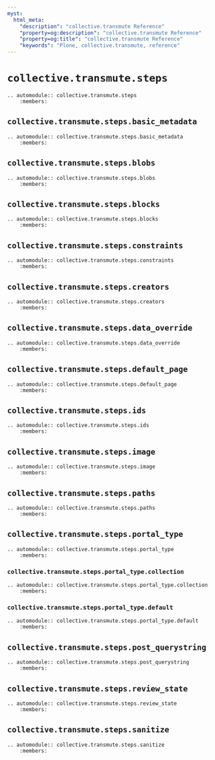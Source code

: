 ```yaml
---
myst:
  html_meta:
    "description": "collective.transmute Reference"
    "property=og:description": "collective.transmute Reference"
    "property=og:title": "collective.transmute Reference"
    "keywords": "Plone, collective.transmute, reference"
---
```


# `collective.transmute.steps`

```{eval-rst}
.. automodule:: collective.transmute.steps
    :members:
```

## `collective.transmute.steps.basic_metadata`

```{eval-rst}
.. automodule:: collective.transmute.steps.basic_metadata
    :members:
```

## `collective.transmute.steps.blobs`

```{eval-rst}
.. automodule:: collective.transmute.steps.blobs
    :members:
```

## `collective.transmute.steps.blocks`

```{eval-rst}
.. automodule:: collective.transmute.steps.blocks
    :members:
```

## `collective.transmute.steps.constraints`

```{eval-rst}
.. automodule:: collective.transmute.steps.constraints
    :members:
```

## `collective.transmute.steps.creators`

```{eval-rst}
.. automodule:: collective.transmute.steps.creators
    :members:
```

## `collective.transmute.steps.data_override`

```{eval-rst}
.. automodule:: collective.transmute.steps.data_override
    :members:
```

## `collective.transmute.steps.default_page`

```{eval-rst}
.. automodule:: collective.transmute.steps.default_page
    :members:
```

## `collective.transmute.steps.ids`

```{eval-rst}
.. automodule:: collective.transmute.steps.ids
    :members:
```

## `collective.transmute.steps.image`

```{eval-rst}
.. automodule:: collective.transmute.steps.image
    :members:
```

## `collective.transmute.steps.paths`

```{eval-rst}
.. automodule:: collective.transmute.steps.paths
    :members:
```

## `collective.transmute.steps.portal_type`

```{eval-rst}
.. automodule:: collective.transmute.steps.portal_type
    :members:
```

### `collective.transmute.steps.portal_type.collection`

```{eval-rst}
.. automodule:: collective.transmute.steps.portal_type.collection
    :members:
```

### `collective.transmute.steps.portal_type.default`

```{eval-rst}
.. automodule:: collective.transmute.steps.portal_type.default
    :members:
```

## `collective.transmute.steps.post_querystring`

```{eval-rst}
.. automodule:: collective.transmute.steps.post_querystring
    :members:
```

## `collective.transmute.steps.review_state`

```{eval-rst}
.. automodule:: collective.transmute.steps.review_state
    :members:
```

## `collective.transmute.steps.sanitize`

```{eval-rst}
.. automodule:: collective.transmute.steps.sanitize
    :members:
```
